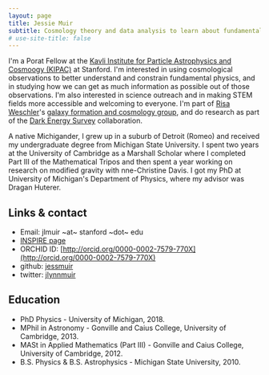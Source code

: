 ```yaml
---
layout: page
title: Jessie Muir 
subtitle: Cosmology theory and data analysis to learn about fundamental physics. Porat Fellow at KIPAC, Stanford. 
# use-site-title: false
---
```


I'm a Porat Fellow at the [Kavli Institute for Particle Astrophysics and Cosmoogy (KIPAC)](https://kipac.stanford.edu/) at Stanford. I'm interested in using cosmological observations to better understand and constrain fundamental physics, and in studying how we can get as much information as possible out of those observations. I'm also interested in science outreach and in making STEM fields more accessible and welcoming to everyone.  I'm part of [Risa Weschler](https://www.risawechsler.com/)'s [galaxy formation and cosmology group](https://www.risawechsler.com/gfc-group.html), and do research as part of the [Dark Energy Survey](https://www.darkenergysurvey.org/) collaboration. 

A native Michigander, I grew up in a suburb of Detroit (Romeo) and received my undergraduate degree from Michigan State University. I spent two years at the University of Cambridge as a Marshall Scholar where I completed Part III of the Mathematical Tripos and then spent a year working on research on modified gravity with nne-Christine Davis.  I got my PhD at University of Michigan's Department of Physics, where my advisor was Dragan Huterer.

## Links & contact

* Email: jlmuir ~at~ stanford ~dot~ edu
* [INSPIRE page](https://inspirehep.net/author/profile/Jessica.Muir.1)
* ORCHID ID: [http://orcid.org/0000-0002-7579-770X](http://orcid.org/0000-0002-7579-770X)
* github: [jessmuir](https://github.com/jessmuir)
* twitter: [jlynnmuir](https://twitter.com/jlynnmuir)



## Education

* PhD Physics - University of Michigan, 2018.
* MPhil in Astronomy - Gonville and Caius College, University of Cambridge, 2013.
* MASt in Applied Mathematics (Part III) - Gonville and Caius College, University of Cambridge, 2012. 
* B.S. Physics & B.S. Astrophysics - Michigan State University, 2010.
